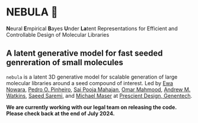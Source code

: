 # NEBULA 💫
**N**eural **E**mpirical **B**ayes **U**nder **La**tent Representations for Efficient and Controllable Design of Molecular Libraries

## A latent generative model for fast seeded genreration of small molecules

`nebula` is a latent 3D generative model for scalable generation of large molecular libraries around a seed compound of interest. Led by [Ewa Nowara](https://www.gene.com/scientists/our-scientists/ewa-nowara), [Pedro O. Pinheiro](https://www.gene.com/scientists/our-scientists/pedro-o-pinheiro), [Sai Pooja Mahajan](https://www.linkedin.com/in/sai-pooja-mahajan-88272910), [Omar Mahmood](https://www.linkedin.com/in/omar-mahmood), [Andrew M. Watkins](https://www.gene.com/scientists/our-scientists/andy-watkins), [Saeed Saremi](https://www.linkedin.com/in/saeed-saremi-71935916), and [Michael Maser](https://gene.com/scientists/our-scientists/michael-maser) at [Prescient Design, Genentech](https://www.gene.com/scientists/our-scientists/prescient-design).


**We are currently working with our legal team on releasing the code. Please check back at the end of July 2024.**


<!-- ### Citations <a name="citations"></a>
If you use the code and/or models, please cite the relevant papers.
For the `nebula` code base:
```bibtex

@article{nebula_2024,
  title={NEBULA: Neural Empirical Bayes Under LAtent Representations for Efficient and Controllable Design of Molecular Libraries},
  author={Nowara, Ewa M and Pinheiro, Pedro O and Mahajan, S Pooja and Mahmood, Omar and Watkins, Andrew M and and Saremi, Saee and Maser Michael},
  journal={ICML 2024 AI for Science workshop},
  year={2024}
}

``` -->
